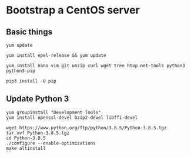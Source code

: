 # Bootstrap a CentOS server

## Basic things

```
yum update

yum install epel-release && yum update

yum install nano vim git unzip curl wget tree htop net-tools python3 python3-pip

pip3 install -U pip
```

## Update Python 3

```
yum groupinstall "Development Tools"
yum install openssl-devel bzip2-devel libffi-devel

wget https://www.python.org/ftp/python/3.8.5/Python-3.8.5.tgz
tar xvf Python-3.8.5.tgz
cd Python-3.8.5
./configure --enable-optimizations
make altinstall
``

